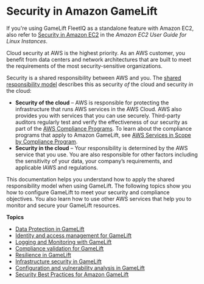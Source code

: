 # Security in Amazon GameLift<a name="security"></a>

If you're using GameLift FleetIQ as a standalone feature with Amazon EC2, also refer to [Security in Amazon EC2](https://docs.aws.amazon.com/AWSEC2/latest/UserGuide/ec2-security.html) in the *Amazon EC2 User Guide for Linux Instances*\.

Cloud security at AWS is the highest priority\. As an AWS customer, you benefit from data centers and network architectures that are built to meet the requirements of the most security\-sensitive organizations\.

Security is a shared responsibility between AWS and you\. The [shared responsibility model](http://aws.amazon.com/compliance/shared-responsibility-model/) describes this as security *of* the cloud and security *in* the cloud:
+ **Security of the cloud** – AWS is responsible for protecting the infrastructure that runs AWS services in the AWS Cloud\. AWS also provides you with services that you can use securely\. Third\-party auditors regularly test and verify the effectiveness of our security as part of the [AWS Compliance Programs](http://aws.amazon.com/compliance/programs/)\. To learn about the compliance programs that apply to Amazon GameLift, see [AWS Services in Scope by Compliance Program](http://aws.amazon.com/compliance/services-in-scope/)\.
+ **Security in the cloud** – Your responsibility is determined by the AWS service that you use\. You are also responsible for other factors including the sensitivity of your data, your company’s requirements, and applicable lAWS and regulations\. 

This documentation helps you understand how to apply the shared responsibility model when using GameLift\. The following topics show you how to configure GameLift to meet your security and compliance objectives\. You also learn how to use other AWS services that help you to monitor and secure your GameLift resources\. 

**Topics**
+ [Data Protection in GameLift](data-protection.md)
+ [Identity and access management for GameLift](security-iam.md)
+ [Logging and Monitoring with GameLift](logging-and-monitoring.md)
+ [Compliance validation for GameLift](gamelift-compliance.md)
+ [Resilience in GameLift](disaster-recovery-resiliency.md)
+ [Infrastructure security in GameLift](infrastructure-security.md)
+ [Configuration and vulnerability analysis in GameLift](vulnerability-analysis-management.md)
+ [Security Best Practices for Amazon GameLift](security-best-practices.md)
